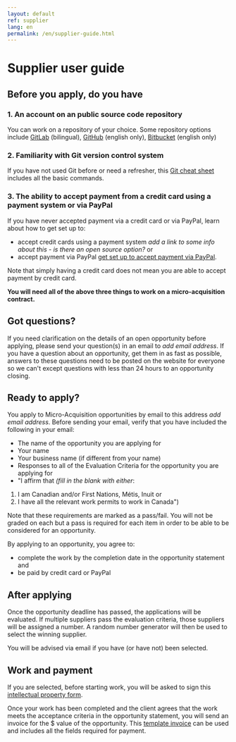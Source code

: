 ```yaml
---
layout: default
ref: supplier
lang: en
permalink: /en/supplier-guide.html
---
```

# Supplier user guide

## Before you apply, do you have

### 1. An account on an public source code repository

You can work on a repository of your choice.
Some repository options include [GitLab](https://gitlab.com/) (bilingual), [GitHub](https://github.com.com/) (english only), [Bitbucket](https://bitbucket.org/) (english only)

### 2. Familiarity with Git version control system

If you have not used Git before or need a refresher, this [Git cheat sheet](https://training.github.com/downloads/github-git-cheat-sheet) includes all the basic commands.

### 3. The ability to accept payment from a credit card using a payment system or via PayPal

If you have never accepted payment via a credit card or via PayPal, learn about how to get set up to:

- accept credit cards using a payment system *add a link to some info about this - is there an open source option?* or
- accept payment via PayPal [get set up to accept payment via PayPal](https://www.paypal.com/ca/business/get-paid?kid=p42863580764&gclid=Cj0KCQiAyoeCBhCTARIsAOfpKxhGE1kaeCjl6C4w_xMLIHHGw-EWc9FgPpFUvZXgjFzH81ptH4MTBEgaAoYHEALw_wcB&gclsrc=aw.ds).

Note that simply having a credit card does not mean you are able to accept payment by credit card.

**You will need all of the above three things to work on a micro-acquisition contract.**

## Got questions?

If you need clarification on the details of an open opportunity before applying, please send your question(s) in an email to *add email address*.
If you have a question about an opportunity, get them in as fast as possible, answers to these questions need to be posted on the website for everyone so we can't except questions with less than 24 hours to an opportunity closing.

## Ready to apply?

You apply to Micro-Acquisition opportunities by email to this address *add email address*.
Before sending your email, verify that you have included the following in your email:

- The name of the opportunity you are applying for
- Your name
- Your business name (if different from your name)
- Responses to all of the Evaluation Criteria for the opportunity you are applying for
- "I affirm that *(fill in the blank with either*: 
1. I am Canadian and/or First Nations, Métis, Inuit or 
2. I have all the relevant work permits to work in Canada")

Note that these requirements are marked as a pass/fail.
You will not be graded on each but a pass is required for each item in order to be able to be considered for an opportunity.

<div class="well">By applying to an opportunity, you agree to:

<ul><li>complete the work by the completion date in the opportunity statement and</li>
<li>be paid by credit card or PayPal </li></ul></div>

## After applying

Once the opportunity deadline has passed, the applications will be evaluated.
If multiple suppliers pass the evaluation criteria, those suppliers will be assigned a number.
A random number generator will then be used to select the winning supplier.

You will be advised via email if you have (or have not) been selected.

## Work and payment

If you are selected, before starting work, you will be asked to sign this [intellectual property form](terms.md).

Once your work has been completed and the client agrees that the work meets the acceptance criteria in the opportunity statement, you will send an invoice for the $ value of the opportunity. This [template invoice](../../assets/invoice_template.odt) can be used and includes all the fields required for payment.
